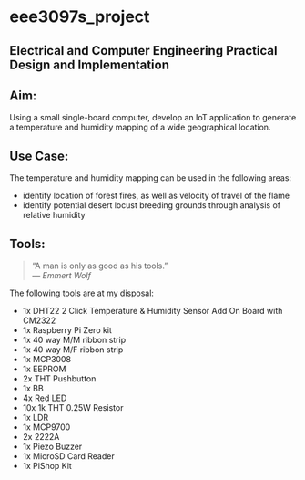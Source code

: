 # eee3097s_project

## Electrical and Computer Engineering Practical Design and Implementation

## Aim:
Using a small single-board computer, develop an IoT application to generate a temperature and humidity mapping of a wide geographical location.

## Use Case:
The temperature and humidity mapping can be used in the following areas:
- identify location of forest fires, as well as velocity of travel of the flame
- identify potential desert locust breeding grounds through analysis of relative humidity

## Tools:
>“A man is only as good as his tools.”  
*― Emmert Wolf*

The following tools are at my disposal:
- 1x DHT22 2 Click Temperature & Humidity Sensor Add On Board with CM2322
- 1x Raspberry Pi Zero kit
- 1x 40 way M/M ribbon strip
- 1x 40 way M/F ribbon strip
- 1x MCP3008
- 1x EEPROM
- 2x THT Pushbutton
- 1x BB
- 4x Red LED
- 10x 1k THT 0.25W Resistor
- 1x LDR
- 1x MCP9700
- 2x 2222A
- 1x Piezo Buzzer
- 1x MicroSD Card Reader
- 1x PiShop Kit
